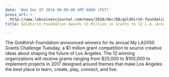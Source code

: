 ```yaml
---
date: 'Wed Dec 07 2016 00:00:00 GMT-0800 (PST)'
press_url: >-
  http://www.labusinessjournal.com/news/2016/dec/08/goldhirsh-foundation-awards-1-million-grants-12-l-/
title: Goldhirsh Foundation Awards $1 Million in Grants to 12 L.A.-Area Organization

---
```


The Goldhirsh Foundation announced winners for its annual My LA2050 Grants Challenge Tuesday, a $1 million grant competition to source creative ideas about shaping the future of Los Angeles. The 12 winning organizations will receive grants ranging from $25,000 to $100,000 to implement projects in 2017 designed around themes that make Los Angeles the best place to learn, create, play, connect, and live.
